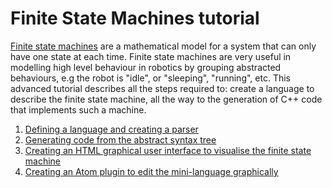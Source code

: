 # Finite State Machines tutorial


[Finite state machines](https://en.wikipedia.org/wiki/Finite-state_machine) are a mathematical model for a system that can only have one state at each time. Finite state machines are very useful in modelling high level behaviour in robotics by grouping abstracted behaviours, e.g the robot is "idle", or "sleeping", "running", etc. This advanced tutorial describes all the steps required to: create a language to describe the finite state machine, all the way to the generation of C++ code that implements such a machine.

 1. [Defining a language and creating a parser](Parser.md)
 2. [Generating code from the abstract syntax tree](Transformer.md)
 3. [Creating an HTML graphical user interface to visualise the finite state machine](HTMLGUI.md)
 4. [Creating an Atom plugin to edit the mini-language graphically](AtomPlugin.md)

